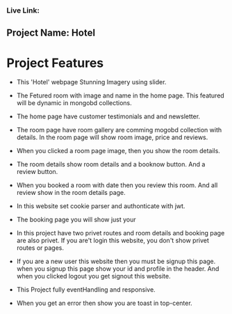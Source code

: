 ### Live Link: 

## Project Name: Hotel

# Project Features

- This 'Hotel' webpage Stunning Imagery using slider.

- The Fetured room with image and name in the home page. This featured will be dynamic in mongobd collections.

- The home page have customer testimonials and and newsletter.

- The room page have room gallery are comming mogobd collection with details. In the room page will show room image, price and reviews.

- When you clicked a room page image, then you show the room details.

- The room details show room details and a booknow button. And a review button.

- When you booked a room with date then you review this room. And all review show in the room details page.

- In this website set cookie parser and authonticate with jwt.

- The booking page you will show just your 

- In this project have two privet routes and room details and booking page are also privet. If you are't login this website, you don't show privet routes or pages.

- If you are a new user this website then you must be signup this page. when you signup this page show your id and profile in the header. And when you clicked logout you get signout this website.

- This Project fully eventHandling and responsive.

- When you get an error then show you are toast in top-center.